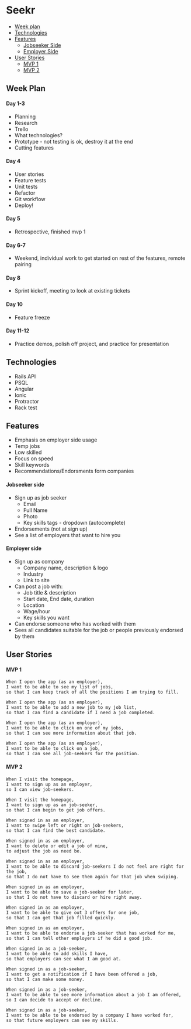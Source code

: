 # Seekr

* [Week plan](#week-plan)
* [Technologies](#technologies)
* [Features](#features)
  * [Jobseeker Side](#jobseeker-side)
  * [Employer Side](#employer-side)
* [User Stories](#user-stories)
  * [MVP 1](#mvp-1)
  * [MVP 2](#mvp-2)

## Week Plan

#### Day 1-3
  * Planning
  * Research
  * Trello
  * What technologies?
  * Prototype - not testing is ok, destroy it at the end
  * Cutting features

#### Day 4
  * User stories
  * Feature tests
  * Unit tests
  * Refactor
  * Git workflow
  * Deploy!

#### Day 5
  * Retrospective, finished mvp 1

#### Day 6-7
  * Weekend, individual work to get started on rest of the features, remote pairing

#### Day 8
  * Sprint kickoff, meeting to look at existing tickets

#### Day 10
  * Feature freeze

#### Day 11-12
  * Practice demos, polish off project, and practice for presentation


## Technologies
 * Rails API
 * PSQL
 * Angular
 * Ionic
 * Protractor
 * Rack test

## Features

  * Emphasis on employer side usage
  * Temp jobs
  * Low skilled
  * Focus on speed
  * Skill keywords
  * Recommendations/Endorsments form companies


#### Jobseeker side
  * Sign up as job seeker
    * Email
    * Full Name
    * Photo
    * Key skills tags - dropdown (autocomplete)
  * Endorsements (not at sign up)
  * See a list of employers that want to hire you


#### Employer side
  * Sign up as company
    * Company name, description & logo
    * Industry
    * Link to site
  * Can post a job with:
    * Job title & description
    * Start date, End date, duration
    * Location
    * Wage/hour
    * Key skills you want
  * Can endorse someone who has worked with them
  * Sees all candidates suitable for the job or people previously endorsed by them

## User Stories

#### MVP 1

```
When I open the app (as an employer),
I want to be able to see my list of jobs,
so that I can keep track of all the positions I am trying to fill.

When I open the app (as an employer),
I want to be able to add a new job to my job list,
so that I can find a candidate if I need a job completed.

When I open the app (as an employer),
I want to be able to click on one of my jobs,
so that I can see more information about that job.

When I open the app (as an employer),
I want to be able to click on a job,
so that I can see all job-seekers for the position.
```

#### MVP 2

```
When I visit the homepage,
I want to sign up as an employer,
so I can view job-seekers.

When I visit the homepage,
I want to sign up as an job-seeker,
so that I can begin to get job offers.

When signed in as an employer,
I want to swipe left or right on job-seekers,
so that I can find the best candidate.

When signed in as an employer,
I want to delete or edit a job of mine,
to adjust the job as need be.

When signed in as an employer,
I want to be able to discard job-seekers I do not feel are right for the job,
so that I do not have to see them again for that job when swiping.

When signed in as an employer,
I want to be able to save a job-seeker for later,
so that I do not have to discard or hire right away.

When signed in as an employer,
I want to be able to give out 3 offers for one job,
so that I can get that job filled quickly.

When signed in as an employer,
I want to be able to endorse a job-seeker that has worked for me,
so that I can tell other employers if he did a good job.

When signed in as a job-seeker,
I want to be able to add skills I have,
so that employers can see what I am good at.

When signed in as a job-seeker,
I want to get a notification if I have been offered a job,
so that I can make some money.

When signed in as a job-seeker,
I want to be able to see more information about a job I am offered,
so I can decide to accept or decline.

When signed in as a job-seeker,
I want to be able to be endorsed by a company I have worked for,
so that future employers can see my skills.
```
